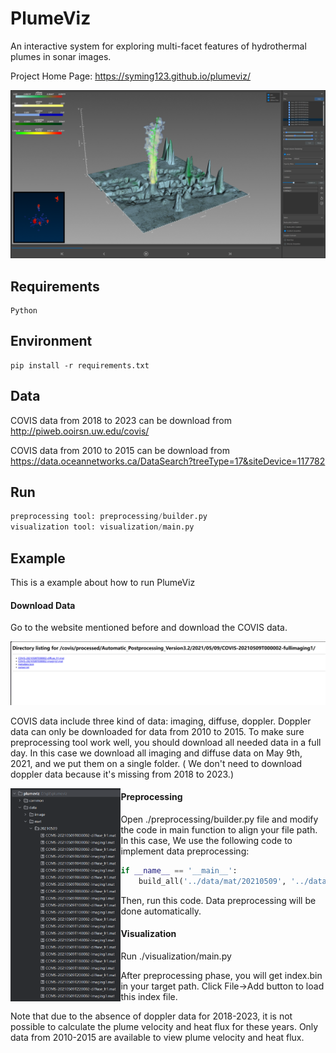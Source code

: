 # PlumeViz

An interactive system for exploring multi-facet features of hydrothermal plumes in sonar images.

Project Home Page: https://syming123.github.io/plumeviz/

![](./doc/images/overview.png)



## Requirements

```text
Python
```



## Environment

```text
pip install -r requirements.txt
```



## Data

COVIS data from 2018 to 2023 can be download from http://piweb.ooirsn.uw.edu/covis/

COVIS data from 2010 to 2015 can be download from https://data.oceannetworks.ca/DataSearch?treeType=17&siteDevice=117782



## Run

```python
preprocessing tool: preprocessing/builder.py
visualization tool: visualization/main.py
```



## Example

This is a example about how to run PlumeViz

#### Download Data

Go to the website mentioned before and download the COVIS data.

![](.\doc\images\download_data.png)

 COVIS data include three kind of data: imaging, diffuse, doppler. Doppler data can only be downloaded for data from 2010 to 2015. To make sure preprocessing tool work well, you should download all needed data in a full day. In this case we download all imaging and diffuse data on May 9th, 2021, and we put them on a single folder. ( We don't need to download doppler data because it's missing from 2018 to 2023.)

<img src="./doc/images/file_list.png" align="left" style="width: 35%;" />

#### Preprocessing

Open ./preprocessing/builder.py file and modify the code in main function to align your file path. In this case, We use the following code to implement data preprocessing:

```python
if __name__ == '__main__':
	build_all('../data/mat/20210509', '../data/processed/20210509')
```

Then, run this code. Data preprocessing will be done automatically.

#### Visualization

Run ./visualization/main.py 

After preprocessing phase, you will get index.bin in your target path. Click File->Add button to load this index file.

Note that due to the absence of doppler data for 2018-2023, it is not possible to calculate the plume velocity and heat flux for these years. Only data from 2010-2015 are available to view plume velocity and heat flux.





